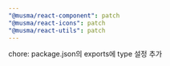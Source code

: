 ```yaml
---
"@musma/react-component": patch
"@musma/react-icons": patch
"@musma/react-utils": patch
---
```


chore: package.json의 exports에 type 설정 추가
